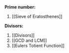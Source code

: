 **Prime number:**
1. [[Sieve of Eratosthenes]]

**Divisors:**
1. [[Divisors]]
2. [[GCD and LCM]]
3. [[Eulers Totient Function]]
